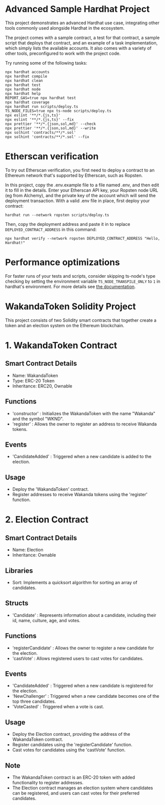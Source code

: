 # Advanced Sample Hardhat Project

This project demonstrates an advanced Hardhat use case, integrating other tools commonly used alongside Hardhat in the ecosystem.

The project comes with a sample contract, a test for that contract, a sample script that deploys that contract, and an example of a task implementation, which simply lists the available accounts. It also comes with a variety of other tools, preconfigured to work with the project code.

Try running some of the following tasks:

```shell
npx hardhat accounts
npx hardhat compile
npx hardhat clean
npx hardhat test
npx hardhat node
npx hardhat help
REPORT_GAS=true npx hardhat test
npx hardhat coverage
npx hardhat run scripts/deploy.ts
TS_NODE_FILES=true npx ts-node scripts/deploy.ts
npx eslint '**/*.{js,ts}'
npx eslint '**/*.{js,ts}' --fix
npx prettier '**/*.{json,sol,md}' --check
npx prettier '**/*.{json,sol,md}' --write
npx solhint 'contracts/**/*.sol'
npx solhint 'contracts/**/*.sol' --fix
```

# Etherscan verification

To try out Etherscan verification, you first need to deploy a contract to an Ethereum network that's supported by Etherscan, such as Ropsten.

In this project, copy the .env.example file to a file named .env, and then edit it to fill in the details. Enter your Etherscan API key, your Ropsten node URL (eg from Alchemy), and the private key of the account which will send the deployment transaction. With a valid .env file in place, first deploy your contract:

```shell
hardhat run --network ropsten scripts/deploy.ts
```

Then, copy the deployment address and paste it in to replace `DEPLOYED_CONTRACT_ADDRESS` in this command:

```shell
npx hardhat verify --network ropsten DEPLOYED_CONTRACT_ADDRESS "Hello, Hardhat!"
```

# Performance optimizations

For faster runs of your tests and scripts, consider skipping ts-node's type checking by setting the environment variable `TS_NODE_TRANSPILE_ONLY` to `1` in hardhat's environment. For more details see [the documentation](https://hardhat.org/guides/typescript.html#performance-optimizations).


# WakandaToken Solidity Project
This project consists of two Solidity smart contracts that together create a token and an election system on the Ethereum blockchain.

# 1. WakandaToken Contract
## Smart Contract Details
- Name: WakandaToken
- Type: ERC-20 Token
- Inheritance: ERC20, Ownable
## Functions
- 'constructor' : Initializes the WakandaToken with the name "Wakanda" and the symbol "WKND".
- 'register' : Allows the owner to register an address to receive Wakanda tokens.
## Events
- 'CandidateAdded' : Triggered when a new candidate is added to the election.
## Usage
- Deploy the 'WakandaToken' contract.
- Register addresses to receive Wakanda tokens using the 'register' function.
# 2. Election Contract
## Smart Contract Details
- Name: Election
- Inheritance: Ownable
## Libraries
- Sort: Implements a quicksort algorithm for sorting an array of candidates.
## Structs
- 'Candidate' : Represents information about a candidate, including their id, name, culture, age, and votes.
## Functions
- 'registerCandidate' : Allows the owner to register a new candidate for the election.
- 'castVote' : Allows registered users to cast votes for candidates.
## Events
- 'CandidateAdded' : Triggered when a new candidate is registered for the election.
- 'NewChallenger' : Triggered when a new candidate becomes one of the top three candidates.
- 'VoteCasted' : Triggered when a vote is cast.
## Usage
- Deploy the Election contract, providing the address of the WakandaToken contract.
- Register candidates using the 'registerCandidate' function.
- Cast votes for candidates using the 'castVote' function.
## Note
- The WakandaToken contract is an ERC-20 token with added functionality to register addresses.
- The Election contract manages an election system where candidates can be registered, and users can cast votes for their preferred candidates.
